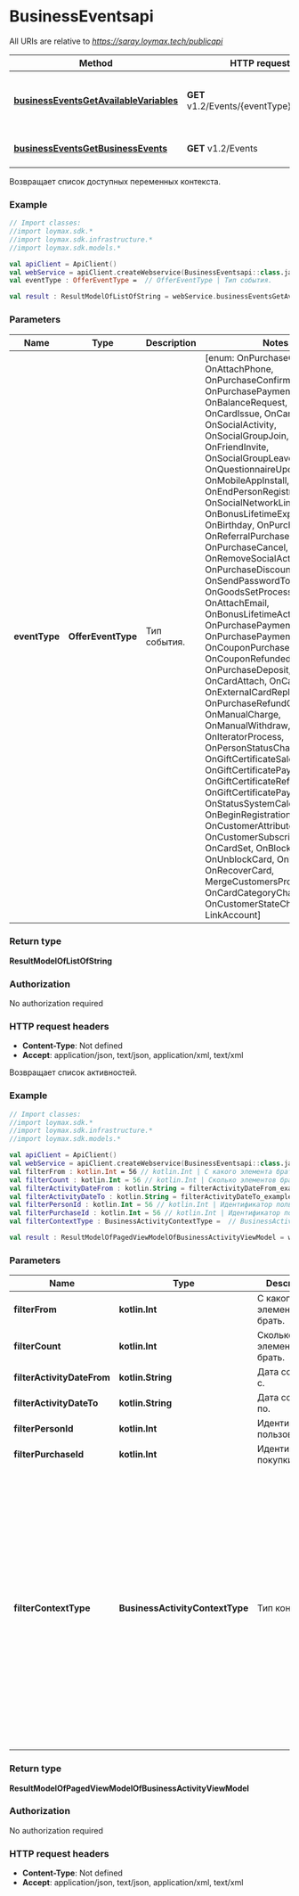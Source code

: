 # BusinessEventsapi

All URIs are relative to *https://saray.loymax.tech/publicapi*

Method | HTTP request | Description
------------- | ------------- | -------------
[**businessEventsGetAvailableVariables**](BusinessEventsapi.md#businessEventsGetAvailableVariables) | **GET** v1.2/Events/{eventType}/Variables | Возвращает список доступных переменных контекста.
[**businessEventsGetBusinessEvents**](BusinessEventsapi.md#businessEventsGetBusinessEvents) | **GET** v1.2/Events | Возвращает список активностей.



Возвращает список доступных переменных контекста.

### Example
```kotlin
// Import classes:
//import loymax.sdk.*
//import loymax.sdk.infrastructure.*
//import loymax.sdk.models.*

val apiClient = ApiClient()
val webService = apiClient.createWebservice(BusinessEventsapi::class.java)
val eventType : OfferEventType =  // OfferEventType | Тип события.

val result : ResultModelOfListOfString = webService.businessEventsGetAvailableVariables(eventType)
```

### Parameters

Name | Type | Description  | Notes
------------- | ------------- | ------------- | -------------
 **eventType** | **OfferEventType**| Тип события. | [enum: OnPurchaseCalculate, OnAttachPhone, OnPurchaseConfirm, OnPurchasePayment, OnBalanceRequest, OnCardIssue, OnCardActivation, OnSocialActivity, OnSocialGroupJoin, OnFriendInvite, OnSocialGroupLeave, OnQuestionnaireUpdate, OnMobileAppInstall, OnEndPersonRegistration, OnSocialNetworkLink, OnBonusLifetimeExpired, OnBirthday, OnPurchaseRefund, OnReferralPurchase, OnPurchaseCancel, OnRemoveSocialActivity, OnPurchaseDiscount, OnSendPasswordToCheque, OnGoodsSetProcess, OnAttachEmail, OnBonusLifetimeActivation, OnPurchasePaymentCalculate, OnPurchasePaymentCancel, OnCouponPurchased, OnCouponRefunded, OnPurchaseDeposit, OnCardAttach, OnCardReplace, OnExternalCardReplace, OnPurchaseRefundCalculate, OnManualCharge, OnManualWithdraw, OnIteratorProcess, OnPersonStatusChange, OnGiftCertificateSale, OnGiftCertificatePayment, OnGiftCertificateRefund, OnGiftCertificatePaymentCancel, OnStatusSystemCalculation, OnBeginRegistration, OnCustomerAttributeUpdate, OnCustomerSubscriptionChange, OnCardSet, OnBlockCard, OnUnblockCard, OnDeleteCard, OnRecoverCard, MergeCustomersProfiles, OnCardCategoryChange, OnCustomerStateChange, LinkAccount]

### Return type

**ResultModelOfListOfString**

### Authorization

No authorization required

### HTTP request headers

 - **Content-Type**: Not defined
 - **Accept**: application/json, text/json, application/xml, text/xml


Возвращает список активностей.

### Example
```kotlin
// Import classes:
//import loymax.sdk.*
//import loymax.sdk.infrastructure.*
//import loymax.sdk.models.*

val apiClient = ApiClient()
val webService = apiClient.createWebservice(BusinessEventsapi::class.java)
val filterFrom : kotlin.Int = 56 // kotlin.Int | С какого элемента брать.
val filterCount : kotlin.Int = 56 // kotlin.Int | Сколько элементов брать.
val filterActivityDateFrom : kotlin.String = filterActivityDateFrom_example // kotlin.String | Дата создания с.
val filterActivityDateTo : kotlin.String = filterActivityDateTo_example // kotlin.String | Дата создания по.
val filterPersonId : kotlin.Int = 56 // kotlin.Int | Идентификатор пользователя.
val filterPurchaseId : kotlin.Int = 56 // kotlin.Int | Идентификатор покупки.
val filterContextType : BusinessActivityContextType =  // BusinessActivityContextType | Тип контекста.

val result : ResultModelOfPagedViewModelOfBusinessActivityViewModel = webService.businessEventsGetBusinessEvents(filterFrom, filterCount, filterActivityDateFrom, filterActivityDateTo, filterPersonId, filterPurchaseId, filterContextType)
```

### Parameters

Name | Type | Description  | Notes
------------- | ------------- | ------------- | -------------
 **filterFrom** | **kotlin.Int**| С какого элемента брать. | [optional]
 **filterCount** | **kotlin.Int**| Сколько элементов брать. | [optional]
 **filterActivityDateFrom** | **kotlin.String**| Дата создания с. | [optional]
 **filterActivityDateTo** | **kotlin.String**| Дата создания по. | [optional]
 **filterPersonId** | **kotlin.Int**| Идентификатор пользователя. | [optional]
 **filterPurchaseId** | **kotlin.Int**| Идентификатор покупки. | [optional]
 **filterContextType** | **BusinessActivityContextType**| Тип контекста. | [optional] [enum: Unknown, DeviceRequest, ShowcasePurchase, UserDateTimeEvent, BonusLifeTimeEvent, ChangeNotifier, RegistrationEnd, LinkCard, ChangeCardState, SmsRegistration, QuestionnaireUpdate, ExternalCardReplace, PushDeviceRegistration, SendPasswordToCheque, PurchaseOperation, SocialNetworkAction, ManualPayOperation, ReferralActivity, UserDeregistration, PersonStatusChange, GiftCertificateOperation, StatusSystemCalculation, CustomerBeginRegistration, BatchClientImport, CustomerRegistration, LinkAccount]

### Return type

**ResultModelOfPagedViewModelOfBusinessActivityViewModel**

### Authorization

No authorization required

### HTTP request headers

 - **Content-Type**: Not defined
 - **Accept**: application/json, text/json, application/xml, text/xml

